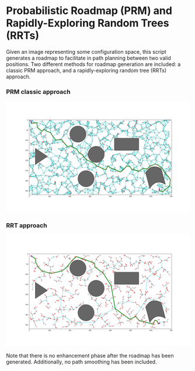 # Probabilistic Roadmap (PRM) and Rapidly-Exploring Random Trees (RRTs)

Given an image representing some configuration space, this script generates a
roadmap to facilitate in path planning between two valid positions. Two
different methods for roadmap generation are included: a classic PRM approach,
and a rapidly-exploring random tree (RRTs) approach.

### PRM classic approach
![Visualization of PRM](images/PRM_classic.png)

### RRT approach
![Visualization of RRT](images/PRM_RRT.png)

Note that there is no enhancement phase after the roadmap has been generated.
Additionally, no path smoothing has been included.
